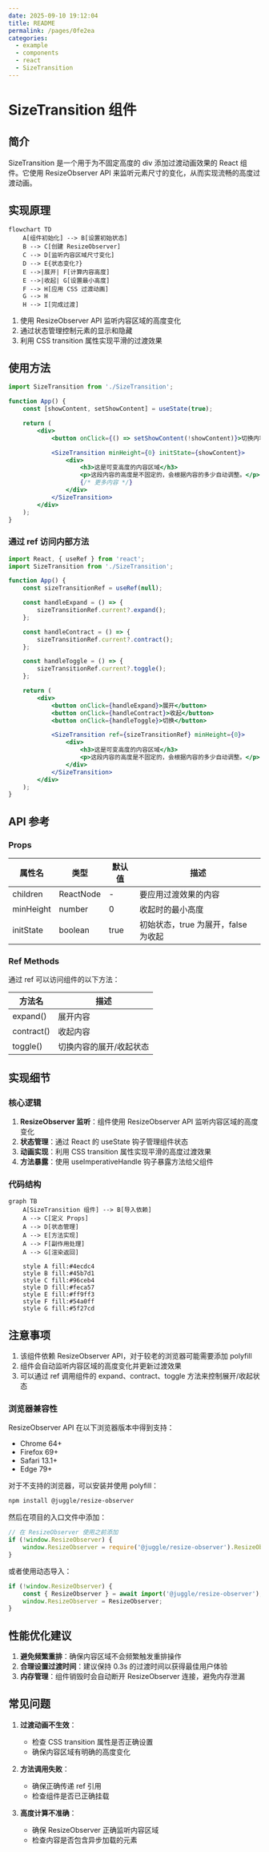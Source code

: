 ```yaml
---
date: 2025-09-10 19:12:04
title: README
permalink: /pages/0fe2ea
categories:
  - example
  - components
  - react
  - SizeTransition
---
```


# SizeTransition 组件

## 简介

SizeTransition 是一个用于为不固定高度的 div 添加过渡动画效果的 React 组件。它使用 ResizeObserver API 来监听元素尺寸的变化，从而实现流畅的高度过渡动画。

## 实现原理

```mermaid
flowchart TD
    A[组件初始化] --> B[设置初始状态]
    B --> C[创建 ResizeObserver]
    C --> D[监听内容区域尺寸变化]
    D --> E{状态变化?}
    E -->|展开| F[计算内容高度]
    E -->|收起| G[设置最小高度]
    F --> H[应用 CSS 过渡动画]
    G --> H
    H --> I[完成过渡]
```

1. 使用 ResizeObserver API 监听内容区域的高度变化
2. 通过状态管理控制元素的显示和隐藏
3. 利用 CSS transition 属性实现平滑的过渡效果

## 使用方法

```jsx
import SizeTransition from './SizeTransition';

function App() {
	const [showContent, setShowContent] = useState(true);

	return (
		<div>
			<button onClick={() => setShowContent(!showContent)}>切换内容</button>

			<SizeTransition minHeight={0} initState={showContent}>
				<div>
					<h3>这是可变高度的内容区域</h3>
					<p>这段内容的高度是不固定的，会根据内容的多少自动调整。</p>
					{/* 更多内容 */}
				</div>
			</SizeTransition>
		</div>
	);
}
```

### 通过 ref 访问内部方法

```jsx
import React, { useRef } from 'react';
import SizeTransition from './SizeTransition';

function App() {
	const sizeTransitionRef = useRef(null);

	const handleExpand = () => {
		sizeTransitionRef.current?.expand();
	};

	const handleContract = () => {
		sizeTransitionRef.current?.contract();
	};

	const handleToggle = () => {
		sizeTransitionRef.current?.toggle();
	};

	return (
		<div>
			<button onClick={handleExpand}>展开</button>
			<button onClick={handleContract}>收起</button>
			<button onClick={handleToggle}>切换</button>

			<SizeTransition ref={sizeTransitionRef} minHeight={0}>
				<div>
					<h3>这是可变高度的内容区域</h3>
					<p>这段内容的高度是不固定的，会根据内容的多少自动调整。</p>
				</div>
			</SizeTransition>
		</div>
	);
}
```

## API 参考

### Props

| 属性名    | 类型      | 默认值 | 描述                                |
| --------- | --------- | ------ | ----------------------------------- |
| children  | ReactNode | -      | 要应用过渡效果的内容                |
| minHeight | number    | 0      | 收起时的最小高度                    |
| initState | boolean   | true   | 初始状态，true 为展开，false 为收起 |

### Ref Methods

通过 ref 可以访问组件的以下方法：

| 方法名     | 描述                    |
| ---------- | ----------------------- |
| expand()   | 展开内容                |
| contract() | 收起内容                |
| toggle()   | 切换内容的展开/收起状态 |

## 实现细节

### 核心逻辑

1. **ResizeObserver 监听**：组件使用 ResizeObserver API 监听内容区域的高度变化
2. **状态管理**：通过 React 的 useState 钩子管理组件状态
3. **动画实现**：利用 CSS transition 属性实现平滑的高度过渡效果
4. **方法暴露**：使用 useImperativeHandle 钩子暴露方法给父组件

### 代码结构

```mermaid
graph TB
    A[SizeTransition 组件] --> B[导入依赖]
    A --> C[定义 Props]
    A --> D[状态管理]
    A --> E[方法实现]
    A --> F[副作用处理]
    A --> G[渲染返回]

    style A fill:#4ecdc4
    style B fill:#45b7d1
    style C fill:#96ceb4
    style D fill:#feca57
    style E fill:#ff9ff3
    style F fill:#54a0ff
    style G fill:#5f27cd
```

## 注意事项

1. 该组件依赖 ResizeObserver API，对于较老的浏览器可能需要添加 polyfill
2. 组件会自动监听内容区域的高度变化并更新过渡效果
3. 可以通过 ref 调用组件的 expand、contract、toggle 方法来控制展开/收起状态

### 浏览器兼容性

ResizeObserver API 在以下浏览器版本中得到支持：

- Chrome 64+
- Firefox 69+
- Safari 13.1+
- Edge 79+

对于不支持的浏览器，可以安装并使用 polyfill：

```bash
npm install @juggle/resize-observer
```

然后在项目的入口文件中添加：

```javascript
// 在 ResizeObserver 使用之前添加
if (!window.ResizeObserver) {
	window.ResizeObserver = require('@juggle/resize-observer').ResizeObserver;
}
```

或者使用动态导入：

```javascript
if (!window.ResizeObserver) {
	const { ResizeObserver } = await import('@juggle/resize-observer');
	window.ResizeObserver = ResizeObserver;
}
```

## 性能优化建议

1. **避免频繁重排**：确保内容区域不会频繁触发重排操作
2. **合理设置过渡时间**：建议保持 0.3s 的过渡时间以获得最佳用户体验
3. **内存管理**：组件销毁时会自动断开 ResizeObserver 连接，避免内存泄漏

## 常见问题

1. **过渡动画不生效**：

   - 检查 CSS transition 属性是否正确设置
   - 确保内容区域有明确的高度变化

2. **方法调用失败**：

   - 确保正确传递 ref 引用
   - 检查组件是否已正确挂载

3. **高度计算不准确**：
   - 确保 ResizeObserver 正确监听内容区域
   - 检查内容是否包含异步加载的元素
